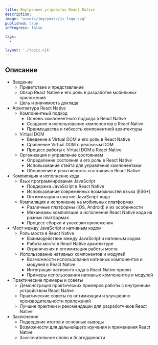 ```yaml
---
title: Внутреннее устройство React Native
description:
image: "assets/img/posts/js-logo.svg"
published: true
inProgress: false

tags:
  -

layout: './topic.njk'
---
```


## Описание

* Введение
  * Приветствие и представление
  * Обзор React Native и его роль в разработке мобильных приложений
  * Цель и значимость доклада
* Архитектура React Native
  * Компонентный подход
    * Основы компонентного подхода в React Native
    * Создание и использование компонентов в React Native
    * Преимущества и гибкость компонентной архитектуры
  * Virtual DOM
    * Введение в Virtual DOM и его роль в React Native
    * Сравнение Virtual DOM с реальным DOM
    * Процесс работы с Virtual DOM в React Native
  * Организация и управление состоянием
    * Определение состояния и его роль в React Native
    * Использование стейта для управления компонентами
    * Обновление и реактивность состояния в React Native
* Компиляция и исполнение кода
    * Язык программирования JavaScript
      * Поддержка JavaScript в React Native
      * Использование современных возможностей языка (ES6+)
      * Оптимизация и сжатие JavaScript-кода
    * Компиляция и исполнение на мобильных платформах
      * Различные платформы (iOS, Android) и их особенности
      * Механизмы компиляции и исполнения React Native кода на разных платформах
      * Процесс сборки и упаковки приложения
* Мост между JavaScript и нативным кодом
    * Роль моста в React Native
      * Взаимодействие между JavaScript и нативным кодом
      * Работа моста в React Native архитектуре
      * Ограничения и оптимизация работы моста
    * Использование нативных компонентов и модулей
      * Возможности использования нативных компонентов и модулей в React Native
      * Интеграция нативного кода в React Native проект
      * Примеры использования нативных компонентов и модулей
* Практические примеры и советы
  * Демонстрация практических примеров работы с внутренним устройством React Native
  * Практические советы по оптимизации и улучшению производительности приложений
  * Лучшие практики и рекомендации для разработчиков React Native
* Заключение
  * Подведение итогов и основные выводы
  * Возможности для дальнейшего изучения и применения React Native
  * Заключительное слово и благодарности
